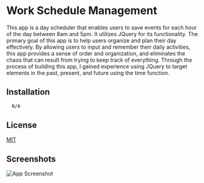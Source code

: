
# Work Schedule Management

This app is a day scheduler that enables users to save events for each hour of the day between 8am and 5pm. It utilizes JQuery for its functionality. The primary goal of this app is to help users organize and plan their day effectively. By allowing users to input and remember their daily activities, this app provides a sense of order and organization, and eliminates the chaos that can result from trying to keep track of everything. Through the process of building this app, I gained experience using JQuery to target elements in the past, present, and future using the time function.
## Installation


```bash
  N/A
```
    
## License

[MIT](https://choosealicense.com/licenses/mit/)


## Screenshots

![App Screenshot](https://via.placeholder.com/468x300?text=App+Screenshot+Here)


